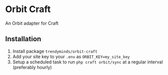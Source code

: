 # Orbit Craft

An Orbit adapter for Craft

## Installation

1. Install package `trendyminds/orbit-craft`
2. Add your site key to your `.env` as `ORBIT_KEY=my_site_key`
3. Setup a scheduled task to run `php craft orbit/sync` at a regular interval (preferably hourly)
